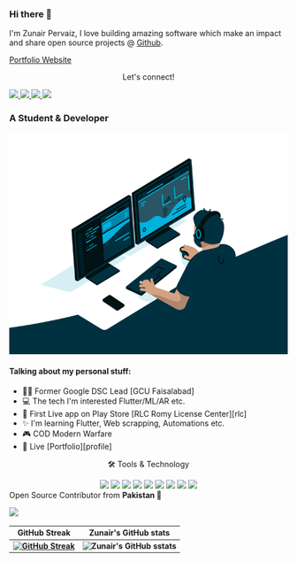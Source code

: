 
<link rel="stylesheet" href="../css/social-circles.min.css">

### Hi there 👋

<p>I'm Zunair Pervaiz, I love building amazing software which make an impact and share open source projects @ <a href="https://github.com/zunairpervaiz">Github</a>.</p>

<p><a href="http://zunairpervaiz.github.io/">Portfolio Website</a></p>
<p align="center">Let's connect!</p>
<p>
<a href="https://www.facebook.com/zunair.pervaiz/">
    <img src="https://img.shields.io/badge/Facebook-1877F2?style=for-the-badge&logo=facebook&logoColor=white" />
</a>
<a href="https://www.twitter.com/zunair.pervaiz/">
    <img src="https://img.shields.io/badge/Twitter-1DA1F2?style=for-the-badge&logo=twitter&logoColor=white" />
</a>
<a href="https://zunairpervaiz.github.io/">
    <img src="https://img.shields.io/badge/Portfolio-12100E?style=for-the-badge&logo=medium&logoColor=white" />
</a>
<a href="https://stackoverflow.com/users/12297382/zunairpervaiz">
    <img src="https://img.shields.io/badge/Stack_Overflow-FE7A16?style=for-the-badge&logo=stack-overflow&logoColor=white" />
</a>
 </p>

### A Student & Developer

<img alt="GIF" src="coding.gif" width="100%" height="400" />

#### Talking about my personal stuff:
- 🙋‍♂️ Former Google DSC Lead [GCU Faisalabad]
- 💻 The tech I'm interested Flutter/ML/AR etc.
- 📱 First Live app on Play Store [RLC Romy License Center][rlc]
- ✨ I'm learning Flutter, Web scrapping, Automations etc.
- 🎮 COD Modern Warfare
- 📄 Live [Portfolio][profile]

<div align="center">
<p align="center">🛠 Tools & Technology</p>

<img src="https://img.shields.io/badge/Flutter-02569B?style=for-the-badge&logo=flutter&logoColor=white" />
<img src="https://img.shields.io/badge/Dart-0175C2?style=for-the-badge&logo=dart&logoColor=white" />
<img src="https://img.shields.io/badge/firebase-ffca28?style=for-the-badge&logo=firebase&logoColor=black" />
<img src="https://img.shields.io/badge/Python-FFD43B?style=for-the-badge&logo=python&logoColor=darkgreen" />
<img src="https://img.shields.io/badge/Git-F05032?style=for-the-badge&logo=git&logoColor=white" />
<img src="https://img.shields.io/badge/Adobe%20XD-FF61F6?style=for-the-badge&logo=Adobe%20XD&logoColor=white" />
<img src="https://img.shields.io/badge/-c++-black?style=for-the-badge&logo=c%2B%2B&logoColor=white" />
<!-- <img src="https://img.shields.io/badge/Java-white?style=for-the-badge&
logo=Java&logoColor=black" /> -->
<img src="https://img.shields.io/badge/-ReactJs-61DAFB?style=for-the-badge&logo=react&logoColor=white" />
<img src="https://img.shields.io/badge/-ReactNative-black?style=for-the-badge&logo=react&logoColor=white" />
</div>
Open Source Contributor from <b>Pakistan<b> 💚 

![](https://visitor-badge.glitch.me/badge?page_id=zunairpervaiz)
   

GitHub Streak             |  Zunair's GitHub stats
:-------------------------:|:-------------------------:
 [![GitHub Streak](https://github-readme-streak-stats.herokuapp.com?user=zunairpervaiz&theme=dracula&hide_border=true)](https://git.io/streak-stats) | ![Zunair's GitHub sstats](https://github-readme-stats.vercel.app/api?username=zunairpervaiz&count_private=true&theme=radical)
